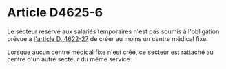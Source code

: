 # Article D4625-6

Le secteur réservé aux salariés temporaires n'est pas soumis à l'obligation prévue à [l'article D. 4622-27][1] de créer au moins un centre médical fixe. 
  
  
Lorsque aucun centre médical fixe n'est créé, ce secteur est rattaché au centre d'un autre secteur du même service.

 [1]: /affichCodeArticle.do?cidTexte=LEGITEXT000006072050&idArticle=LEGIARTI000018492831&dateTexte=&categorieLien=cid